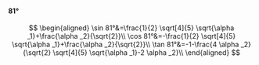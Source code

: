 #### 81°

$$
\begin{aligned}
\sin 81°&=\frac{1}{2} \sqrt[4]{5} \sqrt{\alpha _1}+\frac{\alpha _2}{\sqrt{2}}\\
\cos 81°&=-\frac{1}{2} \sqrt[4]{5} \sqrt{\alpha _1}+\frac{\alpha _2}{\sqrt{2}}\\
\tan 81°&=-1-\frac{4 \alpha _2}{\sqrt{2} \sqrt[4]{5} \sqrt{\alpha _1}-2 \alpha _2}\\
\end{aligned}
$$

